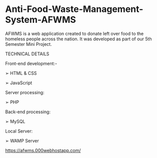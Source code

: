 # Anti-Food-Waste-Management-System-AFWMS
AFWMS is a web application created to donate left over food to the homeless people across the nation. It was developed as part of our 5th Semester Mini Project. 

TECHNICAL DETAILS 

Front-end development:-

➢ HTML & CSS

➢ JavaScript

Server processing: 

➢ PHP

Back-end processing: 

➢ MySQL

Local Server:

➢ WAMP Server

https://afwms.000webhostapp.com/

